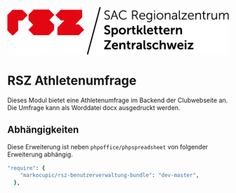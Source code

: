 ![Alt text](src/Resources/public/rsz.png?raw=true "Regionalzentrum Sportklettern Zentralschweiz")


# RSZ Athletenumfrage

Dieses Modul bietet eine Athletenumfrage im Backend der Clubwebseite an. Die Umfrage kann als Worddatei docx ausgedruckt werden.

## Abhängigkeiten
Diese Erweiterung ist neben `phpoffice/phpspreadsheet` von folgender Erweiterung abhängig.

```ruby
"require": {
    "markocupic/rsz-benutzerverwaltung-bundle": "dev-master",
  },
```
